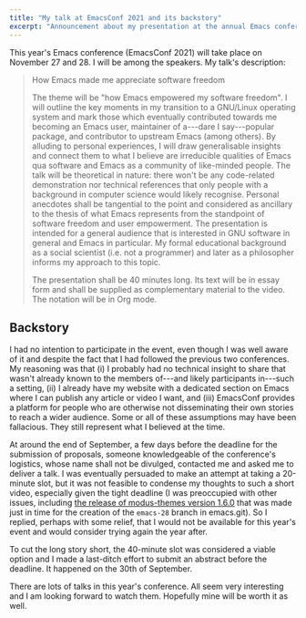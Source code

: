 ```yaml
---
title: "My talk at EmacsConf 2021 and its backstory"
excerpt: "Announcement about my presentation at the annual Emacs conference that will take place on November 27-28, 2021."
---
```


This year's Emacs conference (EmacsConf 2021) will take place on
November 27 and 28.  I will be among the speakers.  My talk's
description:

> How Emacs made me appreciate software freedom
> 
> The theme will be "how Emacs empowered my software freedom".  I will
> outline the key moments in my transition to a GNU/Linux operating
> system and mark those which eventually contributed towards me becoming
> an Emacs user, maintainer of a---dare I say---popular package, and
> contributor to upstream Emacs (among others).  By alluding to personal
> experiences, I will draw generalisable insights and connect them to
> what I believe are irreducible qualities of Emacs qua software and
> Emacs as a community of like-minded people.  The talk will be
> theoretical in nature: there won't be any code-related demonstration
> nor technical references that only people with a background in
> computer science would likely recognise.  Personal anecdotes shall be
> tangential to the point and considered as ancillary to the thesis of
> what Emacs represents from the standpoint of software freedom and user
> empowerment.  The presentation is intended for a general audience that
> is interested in GNU software in general and Emacs in particular.  My
> formal educational background as a social scientist (i.e.  not a
> programmer) and later as a philosopher informs my approach to this
> topic.
> 
> The presentation shall be 40 minutes long.  Its text will be in essay
> form and shall be supplied as complementary material to the video.
> The notation will be in Org mode.

## Backstory

I had no intention to participate in the event, even though I was well
aware of it and despite the fact that I had followed the previous two
conferences.  My reasoning was that (i) I probably had no technical
insight to share that wasn't already known to the members of---and
likely participants in---such a setting, (ii) I already have my website
with a dedicated section on Emacs where I can publish any article or
video I want, and (iii) EmacsConf provides a platform for people who are
otherwise not disseminating their own stories to reach a wider audience.
Some or all of these assumptions may have been fallacious.  They still
represent what I believed at the time.

At around the end of September, a few days before the deadline for the
submission of proposals, someone knowledgeable of the conference's
logistics, whose name shall not be divulged, contacted me and asked me
to deliver a talk.  I was eventually persuaded to make an attempt at
taking a 20-minute slot, but it was not feasible to condense my thoughts
to such a short video, especially given the tight deadline (I was
preoccupied with other issues, including [the release of modus-themes
version 1.6.0](https://protesilaos.com/codelog/2021-09-29-modus-themes-1-6-0/)
that was made just in time for the creation of the `emacs-28` branch in
emacs.git).  So I replied, perhaps with some relief, that I would not be
available for this year's event and would consider trying again the year
after.

To cut the long story short, the 40-minute slot was considered a viable
option and I made a last-ditch effort to submit an abstract before the
deadline.  It happened on the 30th of September.

There are lots of talks in this year's conference.  All seem very
interesting and I am looking forward to watch them.  Hopefully mine will
be worth it as well.
